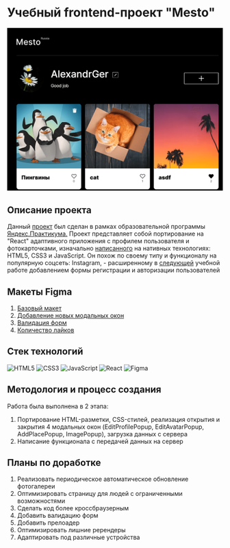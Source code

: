 <h1>Учебный frontend-проект "Mesto"</h1>

<a href="https://alexandrger.github.io/mesto-react/" target="blank">
<img src='./src/images/скрин-проекта.png'>
</a>

<h2>Описание проекта</h2>

Данный [проект](https://alexandrger.github.io/mesto-react/) был сделан в рамках образовательной программы [Яндекс.Практикума.](https://practicum.yandex.ru/) Проект представляет собой портирование на "React" адаптивного приложения с профилем пользователя и фотокарточками, изначально [написанного](https://github.com/AlexandrGer/mesto) на нативных технологиях: HTML5, CSS3 и JavaScript. Он похож по своему типу и функционалу на популярную соцсеть: Instagram, - расширенному в [следующей](https://github.com/AlexandrGer/react-mesto-auth) учебной работе добавлением формы регистрации и авторизации пользователей

<h2>Макеты Figma</h2>

1. [Базовый макет](https://www.figma.com/file/2cn9N9jSkmxD84oJik7xL7/JavaScript.-Sprint-4?type=design&node-id=0-1&mode=design&t=KS6PDlsHSVdsALkG-0)
2. [Добавление новых модальных окон](https://www.figma.com/file/bjyvbKKJN2naO0ucURl2Z0/JavaScript.-Sprint-5?type=design&node-id=0-1&mode=design&t=3ODPkVGCiQjIZPTx-0)
3. [Валидация форм](https://www.figma.com/file/kRVLKwYG3d1HGLvh7JFWRT/JavaScript.-Sprint-6?type=design&node-id=0-1&mode=design&t=bouugJIsLNyWI0nV-0)
4. [Количество лайков](https://www.figma.com/file/PSdQFRHoxXJFs2FH8IXViF/JavaScript.-Sprint-9?type=design&node-id=0-1&mode=design&t=BpbidFSVEiMAIFnV-0)

<h2>Стек технологий</h2>

![HTML5](https://img.shields.io/badge/html5-%23E34F26.svg?style=for-the-badge&logo=html5&logoColor=white)
![CSS3](https://img.shields.io/badge/css3-%231572B6.svg?style=for-the-badge&logo=css3&logoColor=white)
![JavaScript](https://img.shields.io/badge/javascript-%23323330.svg?style=for-the-badge&logo=javascript&logoColor=%23F7DF1E)
![React](https://img.shields.io/badge/react-%2320232a.svg?style=for-the-badge&logo=react&logoColor=%2361DAFB)
![Figma](https://img.shields.io/badge/figma-%23F24E1E.svg?style=for-the-badge&logo=figma&logoColor=white)

<h2>Методология и процесс создания</h2>
Работа была выполнена в 2 этапа:

1. Портирование HTML-разметки, CSS-стилей, реализация открытия и закрытия 4 модальных окон (EditProfilePopup, EditAvatarPopup, AddPlacePopup, ImagePopup), загрузка данных с сервера
2. Написание функционала с передачей данных на сервер

<h2>Планы по доработке</h2>

1. Реализовать периодическое автоматическое обновление фотогалереи
2. Оптимизировать страницу для людей с ограниченными возможностями
3. Сделать код более кроссбраузерным
4. Добавить валидацию форм
5. Добавить прелоадер
6. Оптимизировать лишние ререндеры
7. Адаптировать под различные устройства